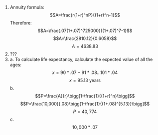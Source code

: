 1. Annuity formula: $$A=\frac{r(1+r)^nP}{(1+r)^n-1}$$
	Therefore:
	$$A=\frac{.07(1+.07)^725000}{(1+.07)^7-1}$$
	$$A=\frac{2810.12}{0.6058}$$
	$$A=4638.83$$
2. ???
3. a. To calculate life expectancy, calculate the expected value of all the ages:
	$$x=90*.07+91*.08...101*.04$$
	$$x=95.13\text{ years}$$
	b. $$P=\frac{A}{r}\bigg[1-\frac{1}{(1+r)^n}\bigg]$$
		$$P=\frac{10,000}{.08}\bigg[1-\frac{1}{(1+.08)^{5.13}}\bigg]$$
		$$P=40,774$$
	c. $$10,000*.07$$
<!--stackedit_data:
eyJoaXN0b3J5IjpbMTg2NDc5OTk2MCwzNjE2ODk2ODYsLTIyOT
k1MjczNSwxMDI1NTcyODk4LDEyMDcyMzE3NDldfQ==
-->